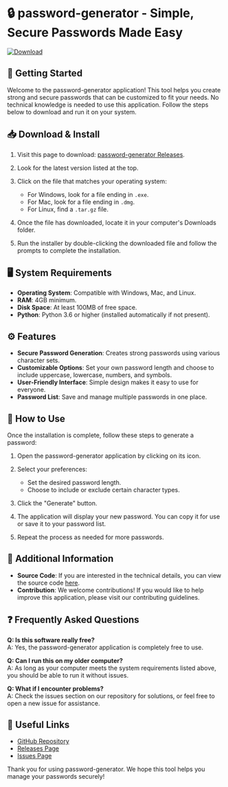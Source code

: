 # 🔒 password-generator - Simple, Secure Passwords Made Easy

[![Download](https://img.shields.io/badge/Download-Now-blue)](https://github.com/Adikum19/password-generator/releases)

## 🚀 Getting Started

Welcome to the password-generator application! This tool helps you create strong and secure passwords that can be customized to fit your needs. No technical knowledge is needed to use this application. Follow the steps below to download and run it on your system.

## 📥 Download & Install

1. Visit this page to download: [password-generator Releases](https://github.com/Adikum19/password-generator/releases).
   
2. Look for the latest version listed at the top.
   
3. Click on the file that matches your operating system:
   - For Windows, look for a file ending in `.exe`.
   - For Mac, look for a file ending in `.dmg`.
   - For Linux, find a `.tar.gz` file.

4. Once the file has downloaded, locate it in your computer's Downloads folder.

5. Run the installer by double-clicking the downloaded file and follow the prompts to complete the installation.

## 🖥️ System Requirements

- **Operating System**: Compatible with Windows, Mac, and Linux.
- **RAM**: 4GB minimum.
- **Disk Space**: At least 100MB of free space.
- **Python**: Python 3.6 or higher (installed automatically if not present).

## ⚙️ Features

- **Secure Password Generation**: Creates strong passwords using various character sets.
- **Customizable Options**: Set your own password length and choose to include uppercase, lowercase, numbers, and symbols.
- **User-Friendly Interface**: Simple design makes it easy to use for everyone.
- **Password List**: Save and manage multiple passwords in one place.

## 👣 How to Use

Once the installation is complete, follow these steps to generate a password:

1. Open the password-generator application by clicking on its icon.

2. Select your preferences:
   - Set the desired password length.
   - Choose to include or exclude certain character types.

3. Click the "Generate" button.

4. The application will display your new password. You can copy it for use or save it to your password list.

5. Repeat the process as needed for more passwords.

## 📖 Additional Information

- **Source Code**: If you are interested in the technical details, you can view the source code [here](https://github.com/Adikum19/password-generator).
- **Contribution**: We welcome contributions! If you would like to help improve this application, please visit our contributing guidelines.

## ❓ Frequently Asked Questions

**Q: Is this software really free?**  
A: Yes, the password-generator application is completely free to use.

**Q: Can I run this on my older computer?**  
A: As long as your computer meets the system requirements listed above, you should be able to run it without issues.

**Q: What if I encounter problems?**  
A: Check the issues section on our repository for solutions, or feel free to open a new issue for assistance.

## 🔗 Useful Links

- [GitHub Repository](https://github.com/Adikum19/password-generator)
- [Releases Page](https://github.com/Adikum19/password-generator/releases)
- [Issues Page](https://github.com/Adikum19/password-generator/issues)

Thank you for using password-generator. We hope this tool helps you manage your passwords securely!